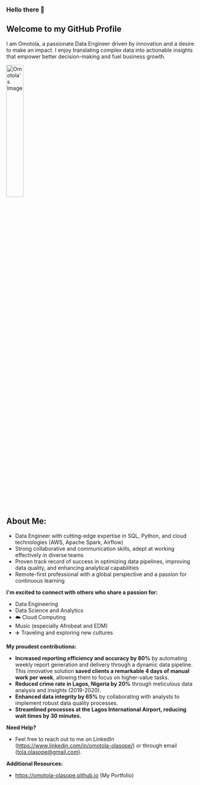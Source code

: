 ### Hello there 👋
## Welcome to my GitHub Profile 

I am Omotola, a passionate Data Engineer driven by innovation and a desire to make an impact.  I enjoy translating complex data into actionable insights that empower better decision-making and fuel business growth. 

<picture>
 <source media="(prefers-color-scheme: dark)" srcset="https://omotola-olasope.github.io/assets/img/IMG_9985.jpeg">
 <source media="(prefers-color-scheme: light)" srcset="https://omotola-olasope.github.io/assets/img/IMG_9144.jpeg">
 <img alt="Omotola's Image" src="https://omotola-olasope.github.io/assets/img/IMG_9985.jpeg" width="30%" height="30%">
</picture>


## About Me:

* Data Engineer with cutting-edge expertise in SQL, Python, and cloud technologies (AWS, Apache Spark, Airflow)
*  Strong collaborative and communication skills, adept at working effectively in diverse teams
*  Proven track record of success in optimizing data pipelines, improving data quality, and enhancing analytical capabilities
*  Remote-first professional with a global perspective and a passion for continuous learning

**I'm excited to connect with others who share a passion for:**

* ️Data Engineering
*  Data Science and Analytics
*  ☁️ Cloud Computing
*  Music (especially Afrobeat and EDM) 
*  ✈️ Traveling and exploring new cultures ️

**My proudest contributions:**

* **Increased reporting efficiency and accuracy by 80%** by automating weekly report generation and delivery through a dynamic data pipeline. This innovative solution **saved clients a remarkable 4 days of manual work per week**, allowing them to focus on higher-value tasks.
* **Reduced crime rate in Lagos, Nigeria by 20%** through meticulous data analysis and insights (2019-2020).
* **Enhanced data integrity by 65%** by collaborating with analysts to implement robust data quality processes.
* **Streamlined processes at the Lagos International Airport, reducing wait times by 30 minutes.** 

**Need Help?**

* Feel free to reach out to me on LinkedIn (https://www.linkedin.com/in/omotola-olasope/) or through email (tola.olasope@gmail.com).

**Additional Resources:**

* https://omotola-olasope.github.io (My Portfolio)

<!--
**Omotola-Olasope/Omotola-Olasope** is a ✨ _special_ ✨ repository because its `README.md` (this file) appears on your GitHub profile.

Here are some ideas to get you started:

- 🔭 I’m currently working on ...
- 🌱 I’m currently learning ...
- 👯 I’m looking to collaborate on ...
- 🤔 I’m looking for help with ...
- 💬 Ask me about ...
- 📫 How to reach me: ...
- 😄 Pronouns: ...
- ⚡ Fun fact: ...
-->
